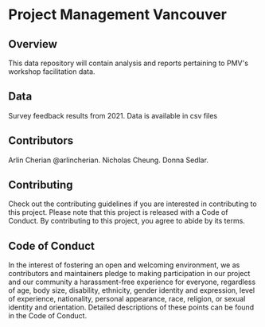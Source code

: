 # Project Management Vancouver 

## Overview 
This data repository will contain analysis and reports pertaining to PMV's workshop facilitation data. 

## Data
Survey feedback results from 2021. Data is available in csv files

## Contributors 
Arlin Cherian @arlincherian. 
Nicholas Cheung. 
Donna Sedlar. 

## Contributing 
Check out the contributing guidelines if you are interested in contributing to this project. Please note that this project is released with a Code of Conduct. By contributing to this project, you agree to abide by its terms.

## Code of Conduct 
In the interest of fostering an open and welcoming environment, we as contributors and maintainers pledge to making participation in our project and our community a harassment-free experience for everyone, regardless of age, body size, disability, ethnicity, gender identity and expression, level of experience, nationality, personal appearance, race, religion, or sexual identity and orientation. Detailed descriptions of these points can be found in the Code of Conduct.


